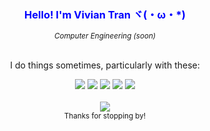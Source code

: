 <div align="center">
  <h3 style="color: blue;">Hello! I'm Vivian Tran ヾ(・ω・*)</h1>
  <sup><i>Computer Engineering (soon)</i></sup>
</div>
<br>
<div align="center">
  <p>I do things sometimes, particularly with these:</p>
  <a href="https://github.com/vyarin?tab=repositories&language=c"><img src="https://img.shields.io/badge/c-00599C?style=for-the-badge&logo=c&logoColor=white"></a>
  <a href="https://github.com/vyarin?tab=repositories&language=cpp"><img src="https://img.shields.io/badge/c++-00599C?style=for-the-badge&logo=c%2B%2B&logoColor=white"></a>
  <a href="https://github.com/vyarin?tab=repositories&language=python"><img src="https://img.shields.io/badge/python-3776ab?style=for-the-badge&logo=python&logoColor=white"></a>
  <a href="https://github.com/vyarin?tab=repositories&language=java"><img src="https://img.shields.io/badge/java-ED8B00?style=for-the-badge&logoColor=white"></a>
  <a href="https://github.com/vyarin?tab=repositories&language=html"><img src="https://img.shields.io/badge/html5-E34F26?style=for-the-badge&logo=html5&logoColor=white"></a>
</div>
<br>
<div align="center">
  <img src="https://github-readme-stats.vercel.app/api?username=vyarin&theme=nightowl&bg_color=161b22&hide_border=true&rank_icon=github&show_icons=true">
</div>
<div align="center">
  <sub>Thanks for stopping by!</sub>
</div>

